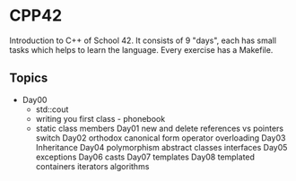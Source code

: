 # CPP42

Introduction to C++ of School 42. It consists of 9 "days", each has small tasks which helps to learn the language. Every exercise has a Makefile.

## Topics
- Day00
  - std::cout
  - writing you first class - phonebook
  - static class members
Day01
new and delete
references vs pointers
switch
Day02
orthodox canonical form
operator overloading
Day03
Inheritance
Day04
polymorphism
abstract classes
interfaces
Day05
exceptions
Day06
casts
Day07
templates
Day08
templated containers
iterators
algorithms
